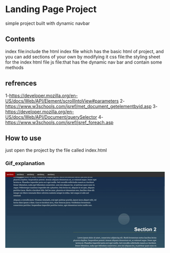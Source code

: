 # Landing Page Project
simple project built with dynamic navbar 


## Contents
index file:include the html index file which has the basic html of project, and you can add sections of your own by modifying it
css file:the styling sheet for the index html file
js file:that has the dynamic nav bar and contain some methods

## refrences
1-https://developer.mozilla.org/en-US/docs/Web/API/Element/scrollIntoView#parameters
2-https://www.w3schools.com/jsref/met_document_getelementbyid.asp
3-https://developer.mozilla.org/en-US/docs/Web/API/Document/querySelector
4-https://www.w3schools.com/jsref/jsref_foreach.asp


## How to use 
just open the project by the file called index.html

### Gif_explanation
![](https://github.com/AmrIbrahem99/landing-page/blob/master/view/explanation.gif)
